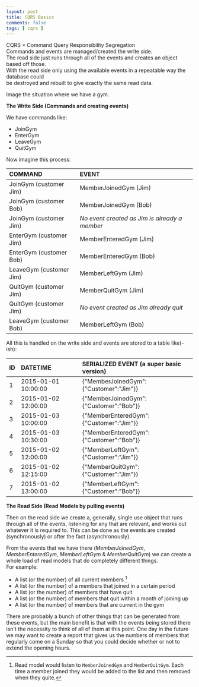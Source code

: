 ```yaml
---
layout: post
title: CQRS Basics
comments: false
tags: [ cqrs ]
---
```


CQRS = Command Query Responsibility Segregation  
Commands and events are managed/created the write side.  
The read side just runs through all of the events and creates an object based off those.  
With the read side only using the available events in a repeatable way the database could  
be destroyed and rebuilt to give exactly the same read data.

Image the situation where we have a gym.

**The Write Side (Commands and creating events)**

We have commands like:

- JoinGym
- EnterGym
- LeaveGym
- QuitGym

Now imagine this process:

| COMMAND                  | EVENT                                          |
| :----------------------- | :--------------------------------------------- |
| JoinGym (customer Jim)   | MemberJoinedGym (Jim)                          |
| JoinGym (customer Bob)   | MemberJoinedGym (Bob)                          |
| JoinGym (customer Jim)   | *No event created as Jim is already a member*  |
| EnterGym (customer Jim)  | MemberEnteredGym (Jim)                         |
| EnterGym (customer Bob)  | MemberEnteredGym (Bob)                         |
| LeaveGym (customer Jim)  | MemberLeftGym (Jim)                            |
| QuitGym (customer Jim)   | MemberQuitGym (Jim)                            |
| QuitGym (customer Jim)   | *No event created as Jim already quit*         |
| LeaveGym (customer Bob)  | MemberLeftGym (Bob)                            |

All this is handled on the write side and events are stored to a table like(-ish):

| ID  | DATETIME               | SERIALIZED EVENT (a super basic version)    |
| :-- | :--------------------- | :------------------------------------------ |
| 1   | 2015-01-01 10:00:00    | {"MemberJoinedGym":{"Customer":"Jim"}}      |
| 2   | 2015-01-02 12:00:00    | {"MemberJoinedGym":{"Customer":"Bob"}}      |
| 3   | 2015-01-03 10:00:00    | {"MemberEnteredGym":{"Customer":"Jim"}}     |
| 4   | 2015-01-03 10:30:00    | {"MemberEnteredGym":{"Customer":"Bob"}}     |
| 5   | 2015-01-02 12:00:00    | {"MemberLeftGym":{"Customer":"Jim"}}        |
| 6   | 2015-01-02 12:15:00    | {"MemberQuitGym":{"Customer":"Jim"}}        |
| 7   | 2015-01-02 13:00:00    | {"MemberLeftGym":{"Customer":"Bob"}}        |


**The Read Side (Read Models by pulling events)**

Then on the read side we create a, generally, single use object that runs through all 
of the events, listening for any that are relevant, and works out whatever it is required to.
This can be done as the events are created (synchronously) or after the fact (asynchronously).

From the events that we have there (*MemberJoinedGym*, *MemberEnteredGym*, *MemberLeftGym* &
*MemberQuitGym*) we can create a whole load of read models that do completely different
things.  
For example:

- A list (or the number) of all current members [^1]
- A list (or the number) of a members that joined in a certain period
- A list (or the number) of members that have quit
- A list (or the number) of members that quit within a month of joining up
- A list (or the number) of members that are current in the gym

There are probably a bunch of other things that can be generated from these events,
but the main benefit is that with the events being stored there isn't the necessity to
think of all of them at this point. One day in the future we may want to create a report
that gives us the numbers of members that regularly come on a Sunday so that you could
decide whether or not to extend the opening hours. 

[^1]: Read model would listen to `MemberJoinedGym` and `MemberQuitGym`. Each time a member joined they would be added to the list and then removed when they quite.